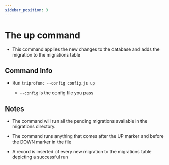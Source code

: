 ```yaml
---
sidebar_position: 3
---
```


# The up command

- This command applies the new changes to the database and adds the migration to the migrations table

## Command Info

- Run `triprofunc --config config.js up`

  - `--config` is the config file you pass

## Notes

- The command will run all the pending migrations available in the migrations directory.

- The command runs anything that comes after the UP marker and before the DOWN marker in the file

- A record is inserted of every new migration to the migrations table depicting a successful run
